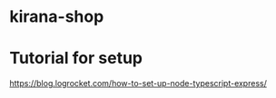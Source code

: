 # kirana-shop

# Tutorial for setup

https://blog.logrocket.com/how-to-set-up-node-typescript-express/
